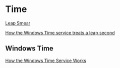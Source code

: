 # Time


[Leap Smear](https://developers.google.com/time/smear)

[How the Windows Time service treats a leap second](https://docs.microsoft.com/en-us/troubleshoot/windows-server/identity/time-service-treats-leap-second)

## Windows Time

[How the Windows Time Service Works](https://docs.microsoft.com/en-us/previous-versions/windows/it-pro/windows-server-2003/cc773013(v=ws.10))